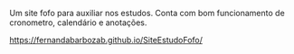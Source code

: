 Um site fofo para auxiliar nos estudos. Conta com bom funcionamento de cronometro, calendário e anotações.

https://fernandabarbozab.github.io/SiteEstudoFofo/
